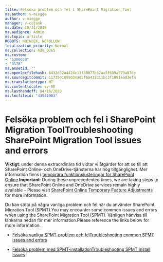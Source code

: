 ```yaml
---
title: Felsöka problem och fel i SharePoint Migration Tool
ms.author: v-miegge
author: v-miegge
manager: v-cojank
ms.date: 10/31/2019
ms.audience: Admin
ms.topic: article
ROBOTS: NOINDEX, NOFOLLOW
localization_priority: Normal
ms.collection: Adm_O365
ms.custom:
- "5300030"
- "3178"
ms.assetid: ''
ms.openlocfilehash: 6432d32a4424c13f38077b37aa5f689a573a876e
ms.sourcegitcommit: 1173501899034ad5f6a432311bc3f1091ead3efa
ms.translationtype: MT
ms.contentlocale: sv-SE
ms.lasthandoff: 04/16/2020
ms.locfileid: "43541903"
---
```

# <a name="troubleshooting-sharepoint-migration-tool-issues-and-errors"></a><span data-ttu-id="9af4f-102">Felsöka problem och fel i SharePoint Migration Tool</span><span class="sxs-lookup"><span data-stu-id="9af4f-102">Troubleshooting SharePoint Migration Tool issues and errors</span></span>

<span data-ttu-id="9af4f-103">**Viktigt**: under denna extraordinära tid vidtar vi åtgärder för att se till att SharePoint Online- och OneDrive-tjänsterna har hög tillgänglighet. Mer information finns i [temporära funktionsjusteringar för SharePoint Online](https://aka.ms/ODSPAdjustments).</span><span class="sxs-lookup"><span data-stu-id="9af4f-103">**Important**: During these unprecedented times, we are taking steps to ensure that SharePoint Online and OneDrive services remain highly available – Please visit [SharePoint Online Temporary Feature Adjustments](https://aka.ms/ODSPAdjustments) for more information.</span></span>

<span data-ttu-id="9af4f-104">Du kan stöta på några vanliga problem och fel när du använder SharePoint Migration Tool (SPMT).</span><span class="sxs-lookup"><span data-stu-id="9af4f-104">You may encounter some common issues and errors when using the SharePoint Migration Tool (SPMT).</span></span> <span data-ttu-id="9af4f-105">Vänligen hänvisa till länkarna nedan för mer information.</span><span class="sxs-lookup"><span data-stu-id="9af4f-105">Please reference the links below for more information.</span></span>

- [<span data-ttu-id="9af4f-106">Felsöka vanliga SPMT-problem och fel</span><span class="sxs-lookup"><span data-stu-id="9af4f-106">Troubleshooting common SPMT issues and errors</span></span>](https://docs.microsoft.com/sharepointmigration/troubleshooting-common-spmt-issues)

- [<span data-ttu-id="9af4f-107">Felsöka problem med SPMT-installation</span><span class="sxs-lookup"><span data-stu-id="9af4f-107">Troubleshooting SPMT install issues</span></span>](https://docs.microsoft.com/sharepointmigration/spmt-install-issues)

